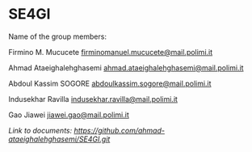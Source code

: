 # SE4GI
Name of the group members:


Firmino M. Mucucete
firminomanuel.mucucete@mail.polimi.it 

Ahmad Ataeighalehghasemi
ahmad.ataeighalehghasemi@mail.polimi.it 

Abdoul Kassim SOGORE
abdoulkassim.sogore@mail.polimi.it 

Indusekhar Ravilla
indusekhar.ravilla@mail.polimi.it 

Gao Jiawei
jiawei.gao@mail.polimi.it


*Link to documents:
https://github.com/ahmad-ataeighalehghasemi/SE4GI.git*
